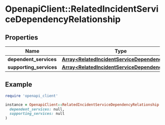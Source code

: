 # OpenapiClient::RelatedIncidentServiceDependencyRelationship

## Properties

| Name | Type | Description | Notes |
| ---- | ---- | ----------- | ----- |
| **dependent_services** | [**Array&lt;RelatedIncidentServiceDependencyBase&gt;**](RelatedIncidentServiceDependencyBase.md) |  | [optional] |
| **supporting_services** | [**Array&lt;RelatedIncidentServiceDependencyBase&gt;**](RelatedIncidentServiceDependencyBase.md) |  | [optional] |

## Example

```ruby
require 'openapi_client'

instance = OpenapiClient::RelatedIncidentServiceDependencyRelationship.new(
  dependent_services: null,
  supporting_services: null
)
```

